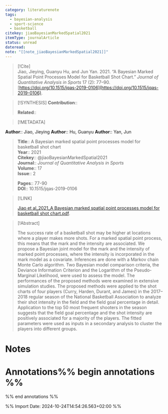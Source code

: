 ```yaml
---
category: literaturenote
tags:
  - bayesian-analysis
  - sport-science
  - basketball
citekey: jiaoBayesianMarkedSpatial2021
itemType: journalArticle
status: unread
dateread: 
note: "[[note_jiaoBayesianMarkedSpatial2021]]"
---
```


> [!Cite]  
> Jiao, Jieying, Guanyu Hu, and Jun Yan. 2021. “A Bayesian Marked Spatial Point Processes Model for Basketball Shot Chart.” _Journal of Quantitative Analysis in Sports_ 17 (2): 77–90. [https://doi.org/10.1515/jqas-2019-0106](https://doi.org/10.1515/jqas-2019-0106).

> [!SYNTHESIS] 
>**Contribution**::
>
>**Related**:: 
>

> [!METADATA]  
>
**Author**:: Jiao, Jieying
**Author**:: Hu, Guanyu
**Author**:: Yan, Jun<br>
> **Title**:: A Bayesian marked spatial point processes model for basketball shot chart    
> **Year**:: 2021     
> **Citekey**:: @jiaoBayesianMarkedSpatial2021    
>**Journal**:: *Journal of Quantitative Analysis in Sports*    
>**Volume**:: 17    
>**Issue**:: 2     
>    
>    
>     
> **Pages**:: 77-90    
>**DOI**:: 10.1515/jqas-2019-0106    
>

> [!LINK] 
>
> [Jiao et al_2021_A Bayesian marked spatial point processes model for basketball shot chart.pdf](file:///Users/steven/Library/Mobile%20Documents/com~apple~CloudDocs/Zotero/bibliography/Journal%20of%20Quantitative%20Analysis%20in%20Sports/2021/Jiao%20et%20al_2021_A%20Bayesian%20marked%20spatial%20point%20processes%20model%20for%20basketball%20shot%20chart.pdf).

>[!Abstract]
>
>The success rate of a basketball shot may be higher at locations where a player makes more shots. For a marked spatial point process, this means that the mark and the intensity are associated. We propose a Bayesian joint model for the mark and the intensity of marked point processes, where the intensity is incorporated in the mark model as a covariate. Inferences are done with a Markov chain Monte Carlo algorithm. Two Bayesian model comparison criteria, the Deviance Information Criterion and the Logarithm of the Pseudo-Marginal Likelihood, were used to assess the model. The performances of the proposed methods were examined in extensive simulation studies. The proposed methods were applied to the shot charts of four players (Curry, Harden, Durant, and James) in the 2017–2018 regular season of the National Basketball Association to analyze their shot intensity in the field and the field goal percentage in detail. Application to the top 50 most frequent shooters in the season suggests that the field goal percentage and the shot intensity are positively associated for a majority of the players. The fitted parameters were used as inputs in a secondary analysis to cluster the players into different groups.
>>


# Notes<br>
# Annotations%% begin annotations %%  
 
  
%% end annotations %%

%% Import Date: 2024-10-24T14:54:26.563+02:00 %%
